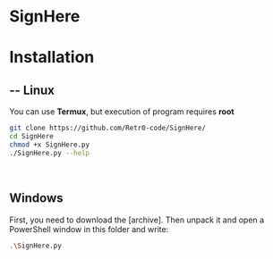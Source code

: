 # SignHere

# Installation
--
<b>Linux</b>
--
You can use <b>Termux</b>, but execution of program requires <b>root</b>

```sh
git clone https://github.com/Retr0-code/SignHere/
cd SignHere
chmod +x SignHere.py
./SignHere.py --help
```
<br>

<b>Windows</b>
--
First, you need to download the [archive]. Then unpack it and open a PowerShell window in this folder and write:
```sh
.\SignHere.py
```
